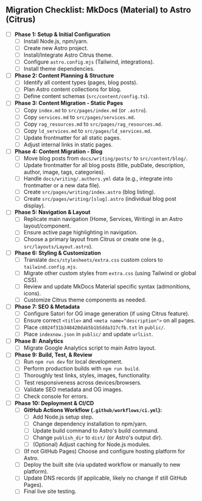 ## Migration Checklist: MkDocs (Material) to Astro (Citrus)

*   [ ] **Phase 1: Setup & Initial Configuration**
    *   [ ] Install Node.js, npm/yarn.
    *   [ ] Create new Astro project.
    *   [ ] Install/Integrate Astro Citrus theme.
    *   [ ] Configure `astro.config.mjs` (Tailwind, integrations).
    *   [ ] Install theme dependencies.
*   [ ] **Phase 2: Content Planning & Structure**
    *   [ ] Identify all content types (pages, blog posts).
    *   [ ] Plan Astro content collections for blog.
    *   [ ] Define content schemas (`src/content/config.ts`).
*   [ ] **Phase 3: Content Migration - Static Pages**
    *   [ ] Copy `index.md` to `src/pages/index.md` (or `.astro`).
    *   [ ] Copy `services.md` to `src/pages/services.md`.
    *   [ ] Copy `rag_resources.md` to `src/pages/rag_resources.md`.
    *   [ ] Copy `ld_services.md` to `src/pages/ld_services.md`.
    *   [ ] Update frontmatter for all static pages.
    *   [ ] Adjust internal links in static pages.
*   [ ] **Phase 4: Content Migration - Blog**
    *   [ ] Move blog posts from `docs/writing/posts/` to `src/content/blog/`.
    *   [ ] Update frontmatter for all blog posts (title, pubDate, description, author, image, tags, categories).
    *   [ ] Handle `docs/writing/.authors.yml` data (e.g., integrate into frontmatter or a new data file).
    *   [ ] Create `src/pages/writing/index.astro` (blog listing).
    *   [ ] Create `src/pages/writing/[slug].astro` (individual blog post display).
*   [ ] **Phase 5: Navigation & Layout**
    *   [ ] Replicate main navigation (Home, Services, Writing) in an Astro layout/component.
    *   [ ] Ensure active page highlighting in navigation.
    *   [ ] Choose a primary layout from Citrus or create one (e.g., `src/layouts/Layout.astro`).
*   [ ] **Phase 6: Styling & Customization**
    *   [ ] Translate `docs/stylesheets/extra.css` custom colors to `tailwind.config.mjs`.
    *   [ ] Migrate other custom styles from `extra.css` (using Tailwind or global CSS).
    *   [ ] Review and update MkDocs Material specific syntax (admonitions, icons).
    *   [ ] Customize Citrus theme components as needed.
*   [ ] **Phase 7: SEO & Metadata**
    *   [ ] Configure Satori for OG image generation (if using Citrus feature).
    *   [ ] Ensure correct `<title>` and `<meta name="description">` on all pages.
    *   [ ] Place `c8024f31b348420dab5b1b5dda317cfb.txt` in `public/`.
    *   [ ] Place `indexnow.json` in `public/` and update `urlList`.
*   [ ] **Phase 8: Analytics**
    *   [ ] Migrate Google Analytics script to main Astro layout.
*   [ ] **Phase 9: Build, Test, & Review**
    *   [ ] Run `npm run dev` for local development.
    *   [ ] Perform production builds with `npm run build`.
    *   [ ] Thoroughly test links, styles, images, functionality.
    *   [ ] Test responsiveness across devices/browsers.
    *   [ ] Validate SEO metadata and OG images.
    *   [ ] Check console for errors.
*   [ ] **Phase 10: Deployment & CI/CD**
    *   [ ] **GitHub Actions Workflow (`.github/workflows/ci.yml`):**
        *   [ ] Add Node.js setup step.
        *   [ ] Change dependency installation to npm/yarn.
        *   [ ] Update build command to Astro's build command.
        *   [ ] Change `publish_dir` to `dist/` (or Astro's output dir).
        *   [ ] (Optional) Adjust caching for Node.js modules.
    *   [ ] (If not GitHub Pages) Choose and configure hosting platform for Astro.
    *   [ ] Deploy the built site (via updated workflow or manually to new platform).
    *   [ ] Update DNS records (if applicable, likely no change if still GitHub Pages).
    *   [ ] Final live site testing. 